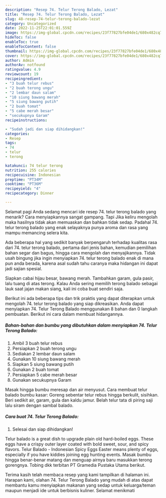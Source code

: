 ```yaml
---
description: "Resep 74. Telur Terong Balado, Lezat"
title: "Resep 74. Telur Terong Balado, Lezat"
slug: 48-resep-74-telur-terong-balado-lezat
category: Uncategorized
date: 2022-11-25T22:01:01.559Z
image: https://img-global.cpcdn.com/recipes/23f77827bfe04de1/680x482cq70/74-telur-terong-balado-foto-resep-utama.jpg
hideToc: false
enableToc: true
enableTocContent: false
thumbnail: https://img-global.cpcdn.com/recipes/23f77827bfe04de1/680x482cq70/74-telur-terong-balado-foto-resep-utama.jpg
cover: https://img-global.cpcdn.com/recipes/23f77827bfe04de1/680x482cq70/74-telur-terong-balado-foto-resep-utama.jpg
author: Admin
authorAv: notfound
ratingvalue: 4.9
reviewcount: 19
recipeingredient:
- "3 buah telur rebus"
- "2 buah terong ungu"
- "2 lembar daun salam"
- "10 siung bawang merah"
- "5 siung bawang putih"
- "2 buah tomat"
- "5 cabe merah besar"
- "secukupnya Garam"
recipeinstructions:

- "Sudah jadi dan siap dihidangkan!"
categories:
- Resep
tags:
- 74
- telur
- terong

katakunci: 74 telur terong 
nutrition: 255 calories
recipecuisine: Indonesian
preptime: "PT34M"
cooktime: "PT36M"
recipeyield: "4"
recipecategory: Dinner

---
```



Selamat pagi Anda sedang mencari ide resep 74. telur terong balado yang menarik? Cara menyiapkannya sangat gampang. Tapi Jika keliru mengolah maka hasilnya tidak akan memuaskan dan bahkan tidak sedap. Padahal 74. telur terong balado yang enak selayaknya punya aroma dan rasa yang mampu memancing selera kita.


Ada beberapa hal yang sedikit banyak berpengaruh terhadap kualitas rasa dari 74. telur terong balado, pertama dari jenis bahan, kemudian pemilihan bahan segar dan bagus, hingga cara mengolah dan menyajikannya. Tidak usah bingung jika ingin menyiapkan 74. telur terong balado enak di mana pun anda berada, karena asal sudah tahu caranya maka hidangan ini dapat jadi sajian spesial.

Siapkan cabai hijau besar, bawang merah. Tambahkan garam, gula pasir, lalu tuang di atas terong. Kalau Anda sering memilih terong balado sebagai lauk saat jajan makan siang, kali ini coba buat sendiri saja.


Berikut ini ada beberapa tips dan trik praktis yang dapat diterapkan untuk mengolah 74. telur terong balado yang siap dikreasikan. Anda dapat menyiapkan 74. Telur Terong Balado menggunakan 8 bahan dan 0 langkah pembuatan. Berikut ini cara dalam membuat hidangannya.

<!--inarticleads1-->

##### Bahan-bahan dan bumbu yang dibutuhkan dalam menyiapkan 74. Telur Terong Balado:

1. Ambil 3 buah telur rebus
1. Persiapkan 2 buah terong ungu
1. Sediakan 2 lembar daun salam
1. Gunakan 10 siung bawang merah
1. Siapkan 5 siung bawang putih
1. Gunakan 2 buah tomat
1. Persiapkan 5 cabe merah besar
1. Gunakan secukupnya Garam


Masak hingga bumbu meresap dan air menyusut. Cara membuat telur balado bumbu kasar: Goreng sebentar telur rebus hingga berkulit, sisihkan. Beri sedikit air, garam, gula dan kaldu jamur. Belah telur tata di piring saji lalu siram dengan sambal balado. 

<!--inarticleads2-->

##### Cara buat 74. Telur Terong Balado:


1. Selesai dan siap dihidangkan!

Telur balado is a great dish to upgrade plain old hard-boiled eggs. These eggs have a crispy outer layer coated with bold sweet, sour, and spicy flavors. Telur Balado - Indonesian Spicy Eggs Easter means plenty of eggs, especially if you have kiddies joining egg hunting events. Masak bumbu hingga benar-benar matang dan menguap airnya baru masukkan terong gorengnya. Tobing dkk terbitan PT Gramedia Pustaka Utama berikut. 

Terima kasih telah membaca resep yang kami tampilkan di halaman ini. Harapan kami, olahan 74. Telur Terong Balado yang mudah di atas dapat membantu kamu menyiapkan makanan yang sedap untuk keluarga/teman maupun menjadi ide untuk berbisnis kuliner. Selamat menikmati
